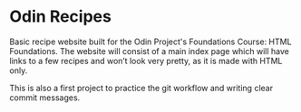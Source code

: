 # Odin Recipes
Basic recipe website built for the Odin Project's Foundations Course: HTML Foundations. The website will consist of a main index page which will have links to a few recipes and won’t look very pretty, as it is made with HTML only. 

This is also a first project to practice the git workflow and writing clear commit messages.